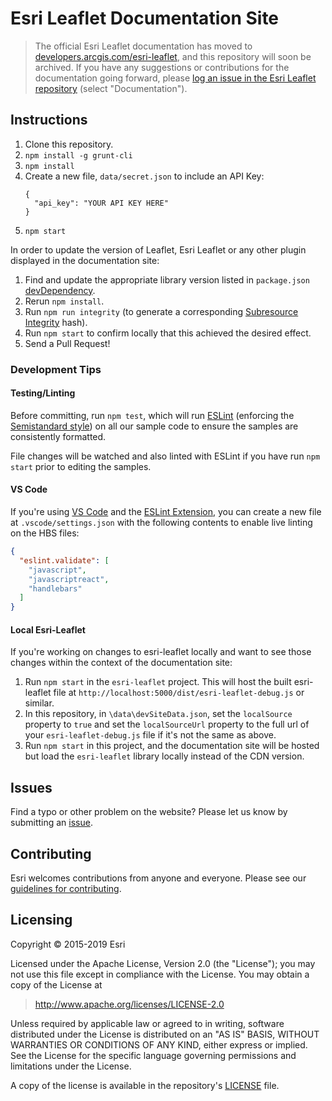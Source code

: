 # Esri Leaflet Documentation Site

> The official Esri Leaflet documentation has moved to [developers.arcgis.com/esri-leaflet](https://developers.arcgis.com/esri-leaflet/), and this repository will soon be archived. If you have any suggestions or contributions for the documentation going forward, please [log an issue in the Esri Leaflet repository](https://github.com/Esri/esri-leaflet/issues/new/choose) (select "Documentation").

## Instructions

1. Clone this repository.
2. `npm install -g grunt-cli`
3. `npm install`
4. Create a new file, `data/secret.json` to include an API Key:
   ```
   {
     "api_key": "YOUR API KEY HERE"
   }
   ```
4. `npm start`

In order to update the version of Leaflet, Esri Leaflet or any other plugin displayed in the documentation site:

1. Find and update the appropriate library version listed in `package.json` [devDependency](https://github.com/Esri/esri-leaflet-doc/blob/master/package.json).
2. Rerun `npm install`.
3. Run `npm run integrity` (to generate a corresponding [Subresource Integrity](https://w3c.github.io/webappsec-subresource-integrity/) hash).
4. Run `npm start` to confirm locally that this achieved the desired effect.
5. Send a Pull Request!

### Development Tips

#### Testing/Linting

Before committing, run `npm test`, which will run [ESLint](https://eslint.org/) (enforcing the [Semistandard style](https://github.com/standard/semistandard)) on all our sample code to ensure the samples are consistently formatted.

File changes will be watched and also linted with ESLint if you have run `npm start` prior to editing the samples.

#### VS Code

If you're using [VS Code](https://code.visualstudio.com/) and the [ESLint Extension](https://marketplace.visualstudio.com/items?itemName=dbaeumer.vscode-eslint), you can create a new file at `.vscode/settings.json` with the following contents to enable live linting on the HBS files:

```json
{
  "eslint.validate": [
    "javascript",
    "javascriptreact",
    "handlebars"
  ]
}
```

#### Local Esri-Leaflet

If you're working on changes to esri-leaflet locally and want to see those changes within the context of the documentation site:

1. Run `npm start` in the `esri-leaflet` project. This will host the built esri-leaflet file at `http://localhost:5000/dist/esri-leaflet-debug.js` or similar.
1. In this repository, in `\data\devSiteData.json`, set the `localSource` property to `true` and set the `localSourceUrl` property to the full url of your `esri-leaflet-debug.js` file if it's not the same as above.
1. Run `npm start` in this project, and the documentation site will be hosted but load the `esri-leaflet` library locally instead of the CDN version.

## Issues

Find a typo or other problem on the website?  Please let us know by submitting an [issue](https://github.com/Esri/esri-leaflet-doc/issues).

## Contributing

Esri welcomes contributions from anyone and everyone. Please see our [guidelines for contributing](https://github.com/Esri/esri-leaflet/blob/master/CONTRIBUTING.md).

## Licensing

Copyright &copy; 2015-2019 Esri

Licensed under the Apache License, Version 2.0 (the "License");
you may not use this file except in compliance with the License.
You may obtain a copy of the License at

> http://www.apache.org/licenses/LICENSE-2.0

Unless required by applicable law or agreed to in writing, software
distributed under the License is distributed on an "AS IS" BASIS,
WITHOUT WARRANTIES OR CONDITIONS OF ANY KIND, either express or implied.
See the License for the specific language governing permissions and
limitations under the License.

A copy of the license is available in the repository's [LICENSE](./LICENSE) file.
